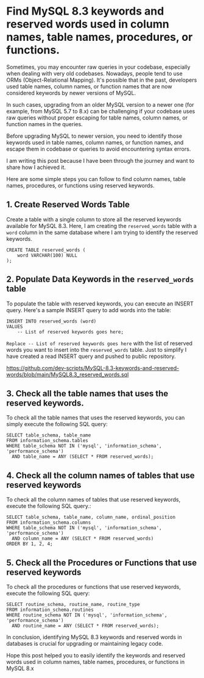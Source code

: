 
# Find MySQL 8.3 keywords and reserved words used in column names, table names, procedures, or functions.

Sometimes, you may encounter raw queries in your codebase, especially when dealing with very old codebases. Nowadays, people tend to use ORMs (Object-Relational Mapping). It's possible that in the past, developers used table names, column names, or function names that are now considered keywords by newer versions of MySQL.

In such cases, upgrading from an older MySQL version to a newer one (for example, from MySQL 5.7 to 8.x) can be challenging if your codebase uses raw queries without proper escaping for table names, column names, or function names in the queries.

Before upgrading MySQL to newer version, you need to identify those keywords used in table names, column names, or function names, and escape them in codebase or queries to avoid encountering syntax errors.

I am writing this post because I have been through the journey and want to share how I achieved it.

Here are some simple steps you can follow to find column names, table names, procedures, or functions using reserved keywords.

## 1. Create Reserved Words Table

Create a table with a single column to store all the reserved keywords available for MySQL 8.3. Here, I am creating the `reserved_words` table with a `word` column in the same database where I am trying to identify the reserved keywords.

```mysql
CREATE TABLE reserved_words (
    word VARCHAR(100) NULL
);

```

## 2. Populate Data Keywords in the `reserved_words` table

To populate the table with reserved keywords, you can execute an INSERT query. Here's a sample INSERT query to add words into the table:

```mysql
INSERT INTO reserved_words (word)
VALUES
    -- List of reserved keywords goes here;
```

`Replace -- List of reserved keywords goes here` with the list of reserved words you want to insert into the `reserved_words` table.
Just to simplify I have created a read INSERT query and pushed to public repository.

https://github.com/dev-scripts/MySQL-8.3-keywords-and-reserved-words/blob/main/MySQL8.3_reserved_words.sql

## 3. Check all the table names that uses the reserved keywords.

To check all the table names that uses the reserved keywords, you can simply execute the following SQL query:

```mysql
SELECT table_schema, table_name
FROM information_schema.tables
WHERE table_schema NOT IN ('mysql', 'information_schema', 'performance_schema')
  AND table_name = ANY (SELECT * FROM reserved_words);
```

## 4. Check all the column names of tables that use reserved keywords

To check all the column names of tables that use reserved keywords, execute the following SQL query.:

```mysql
SELECT table_schema, table_name, column_name, ordinal_position
FROM information_schema.columns
WHERE table_schema NOT IN ('mysql', 'information_schema', 'performance_schema')
  AND column_name = ANY (SELECT * FROM reserved_words)
ORDER BY 1, 2, 4;
```

## 5. Check all the  Procedures or Functions that use reserved keywords

To check all the procedures or functions that use reserved keywords, execute the following SQL query:

```mysql
SELECT routine_schema, routine_name, routine_type
FROM information_schema.routines
WHERE routine_schema NOT IN ('mysql', 'information_schema', 'performance_schema')
  AND routine_name = ANY (SELECT * FROM reserved_words);
```

In conclusion, identifying MySQL 8.3 keywords and reserved words in databases is crucial for upgrading or maintaining legacy code. 

Hope this post helped you to easily identify the keywords and reserved words used in column names, table names, procedures, or functions
in MySQL 8.x

